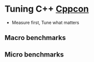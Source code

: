 # Tuning C++ [Cppcon](https://www.youtube.com/watch?v=nXaxk27zwlk&t=5s&ab_channel=CppCon)

- Measure first, Tune what matters

## Macro benchmarks
## Micro benchmarks
